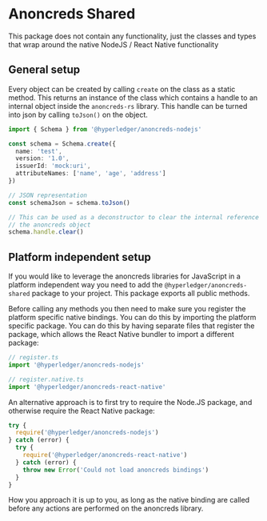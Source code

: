 # Anoncreds Shared

This package does not contain any functionality, just the classes and types
that wrap around the native NodeJS / React Native functionality

## General setup

Every object can be created by calling `create` on the class as a static
method. This returns an instance of the class which contains a handle
to an internal object inside the `anoncreds-rs` library. This handle can
be turned into json by calling `toJson()` on the object.

```typescript
import { Schema } from '@hyperledger/anoncreds-nodejs'

const schema = Schema.create({
  name: 'test',
  version: '1.0',
  issuerId: 'mock:uri',
  attributeNames: ['name', 'age', 'address']
})

// JSON representation
const schemaJson = schema.toJson()

// This can be used as a deconstructor to clear the internal reference to
// the anoncreds object
schema.handle.clear()
```

## Platform independent setup

If you would like to leverage the anoncreds libraries for JavaScript in a platform independent way you need to add the `@hyperledger/anoncreds-shared` package to your project. This package exports all public methods.

Before calling any methods you then need to make sure you register the platform specific native bindings. You can do this by importing the platform specific package. You can do this by having separate files that register the package, which allows the React Native bundler to import a different package:

```typescript
// register.ts
import '@hyperledger/anoncreds-nodejs'
```

```typescript
// register.native.ts
import '@hyperledger/anoncreds-react-native'
```

An alternative approach is to first try to require the Node.JS package, and otherwise require the React Native package:

```typescript
try {
  require('@hyperledger/anoncreds-nodejs')
} catch (error) {
  try {
    require('@hyperledger/anoncreds-react-native')
  } catch (error) {
    throw new Error('Could not load anoncreds bindings')
  }
}
```

How you approach it is up to you, as long as the native binding are called
before any actions are performed on the anoncreds library.

